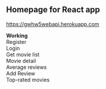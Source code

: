 ## Homepage for React app  
https://gwhw5webapi.herokuapp.com  

**Working**  
Register  
Login  
Get movie list  
Movie detail  
Average reviews  
Add Review   
Top-rated movies  
